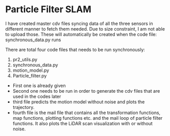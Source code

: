 # Particle Filter SLAM


I have created master cdv files syncing data of all the three sensors in different manner to fetch them needed.
Due to size constraint, I am not able to upload those.
These will automatically be created when the code file: synchronous_data.py runs

There are total four code files that needs to be run synchronously:
1. pr2_utils.py
2. synchronous_data.py
3. motion_model.py
4. Particle_filter.py

- First one is already given
- Second one needs to be run in order to generate the cdv files that are used in the codes later
- third file predicts the motion model without noise and plots the trajectory.
- fourth file is the mail file that contains all the transformation functions, map functions, plotting functions etc. and the mail loop of particle filter functions. It also plots the LiDAR scan visualization with or without noise.

